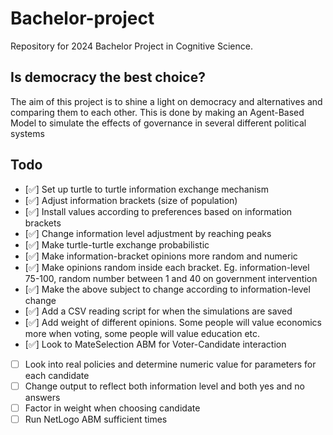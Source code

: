 # Bachelor-project
Repository for 2024 Bachelor Project in Cognitive Science. 

## Is democracy the best choice?
The aim of this project is to shine a light on democracy and alternatives and comparing them to each other.
This is done by making an Agent-Based Model to simulate the effects of governance in several different political systems

## Todo
- [✅] Set up turtle to turtle information exchange mechanism
- [✅] Adjust information brackets (size of population)
- [✅] Install values according to preferences based on information brackets
- [✅] Change information level adjustment by reaching peaks
- [✅] Make turtle-turtle exchange probabilistic
- [✅] Make information-bracket opinions more random and numeric
- [✅] Make opinions random inside each bracket. Eg. information-level 75-100, random number between 1 and 40 on government intervention
- [✅] Make the above subject to change according to information-level change
- [✅] Add a CSV reading script for when the simulations are saved
- [✅] Add weight of different opinions. Some people will value economics more when voting, some people will value education etc.
- [✅] Look to MateSelection ABM for Voter-Candidate interaction
- [ ] Look into real policies and determine numeric value for parameters for each candidate
- [ ] Change output to reflect both information level and both yes and no answers
- [ ] Factor in weight when choosing candidate
- [ ] Run NetLogo ABM sufficient times
